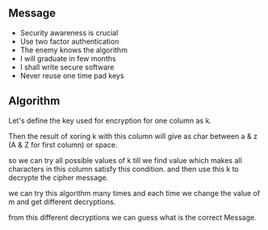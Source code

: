 ## Message

- Security awareness is crucial
- Use two factor authentication
- The enemy knows the algorithm
- I will graduate in few months
- I shall write secure software
- Never reuse one time pad keys

## Algorithm

Let's define the key used for encryption for one column as k.

Then the result of xoring k with this column will give as char between a & z (A & Z for first column) or space.

so we can try all possible values of k till we find value which makes all characters in this column satisfy this condition.
and then use this k to decrypte the cipher message.

we can try this algorithm many times and each time we change the value of m and get different decryptions.

from this different decryptions we can guess what is the correct Message.
